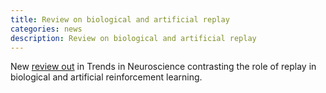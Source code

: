 ```yaml
---
title: Review on biological and artificial replay
categories: news
description: Review on biological and artificial replay
---
```


New [review out](https://authors.elsevier.com/c/1dgZ4botpuX3Y) in Trends in Neuroscience contrasting the role of replay in biological and artificial reinforcement learning.